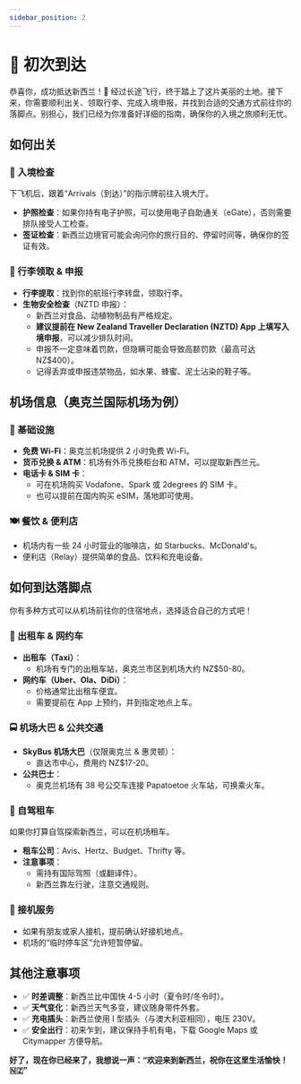 ```yaml
---
sidebar_position: 2
---
```


# 🏁 初次到达

恭喜你，成功抵达新西兰！🎉 经过长途飞行，终于踏上了这片美丽的土地。接下来，你需要顺利出关、领取行李、完成入境申报，并找到合适的交通方式前往你的落脚点。别担心，我们已经为你准备好详细的指南，确保你的入境之旅顺利无忧。

## 如何出关

### 🛂 入境检查

下飞机后，跟着“Arrivals（到达）”的指示牌前往入境大厅。

- **护照检查**：如果你持有电子护照，可以使用电子自助通关（eGate），否则需要排队接受人工检查。
- **签证检查**：新西兰边境官可能会询问你的旅行目的、停留时间等，确保你的签证有效。

### 🎒 行李领取 & 申报

- **行李提取**：找到你的航班行李转盘，领取行李。
- **生物安全检查**（NZTD 申报）：
  - 新西兰对食品、动植物制品有严格规定。
  - **建议提前在 New Zealand Traveller Declaration (NZTD) App 上填写入境申报**，可以减少排队时间。
  - 申报不一定意味着罚款，但隐瞒可能会导致高额罚款（最高可达 NZ$400）。
  - 记得丢弃或申报违禁物品，如水果、蜂蜜、泥土沾染的鞋子等。

## 机场信息（奥克兰国际机场为例）

### 📍 基础设施

- **免费 Wi-Fi**：奥克兰机场提供 2 小时免费 Wi-Fi。
- **货币兑换 & ATM**：机场有外币兑换柜台和 ATM，可以提取新西兰元。
- **电话卡 & SIM 卡**：
  - 可在机场购买 Vodafone、Spark 或 2degrees 的 SIM 卡。
  - 也可以提前在国内购买 eSIM，落地即可使用。

### 🍽️ 餐饮 & 便利店

- 机场内有一些 24 小时营业的咖啡店，如 Starbucks、McDonald's。
- 便利店（Relay）提供简单的食品、饮料和充电设备。

## 如何到达落脚点

你有多种方式可以从机场前往你的住宿地点，选择适合自己的方式吧！

### 🚖 出租车 & 网约车

- **出租车（Taxi）**：
  - 机场有专门的出租车站，奥克兰市区到机场大约 NZ$50-80。
- **网约车（Uber、Ola、DiDi）**：
  - 价格通常比出租车便宜。
  - 需要提前在 App 上预约，并到指定地点上车。

### 🚍 机场大巴 & 公共交通

- **SkyBus 机场大巴**（仅限奥克兰 & 惠灵顿）：
  - 直达市中心，费用约 NZ$17-20。
- **公共巴士**：
  - 奥克兰机场有 38 号公交车连接 Papatoetoe 火车站，可换乘火车。

### 🚗 自驾租车

如果你打算自驾探索新西兰，可以在机场租车。

- **租车公司**：Avis、Hertz、Budget、Thrifty 等。
- **注意事项**：
  - 需持有国际驾照（或翻译件）。
  - 新西兰靠左行驶，注意交通规则。

### 🤝 接机服务

- 如果有朋友或家人接机，提前确认好接机地点。
- 机场的“临时停车区”允许短暂停留。

## 其他注意事项

- ✅ **时差调整**：新西兰比中国快 4-5 小时（夏令时/冬令时）。
- ✅ **天气变化**：新西兰天气多变，建议随身带件外套。
- ✅ **充电插头**：新西兰使用 I 型插头（与澳大利亚相同），电压 230V。
- ✅ **安全出行**：初来乍到，建议保持手机有电，下载 Google Maps 或 Citymapper 方便导航。

**好了，现在你已经来了，我想说一声：“欢迎来到新西兰，祝你在这里生活愉快！🇳🇿”**
